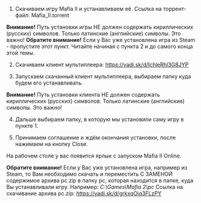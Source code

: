 1) Скачиваем игру Mafia II и устанавливаем её. Ссылка на торрент-файл: Mafia_II.torrent

**Внимание!** Путь установки игры НЕ должен содержать кириллических (русских) символов. Только латинские (английские) символы. Это важно! 
**Обратите внимание!** Если у Вас уже установлена игра из Steam - пропустите этот пункт. Читайте начиная с пункта 2 и до самого конца этой темы. 

2) Скачиваем клиент мультиплеера: https://yadi.sk/d/lchleRhl3G8JYP

3) Запускаем скачанный клиент мультиплеера, выбираем папку куда будем его устанавливать.

**Внимание!** Путь установки клиента НЕ должен содержать кириллических (русских) символов. Только латинские (английские) символы. Это важно!

4) Дальше выбираем папку, в которую мы установили саму игру в пункте 1.

5) Принимаем соглашение и ждём окончания установки, после нажимаем на кнопку Close. 

На рабочем столе у вас появится ярлык с запуском Mafia II Online. 

**Обратите внимание!** Если у Вас уже установлена игра, например из Steam, то Вам необходимо скачать и переместить С ЗАМЕНОЙ содержимое архива pc.zip в папку pc, которая находится в папке, куда Вы устанавливали игру. Например: *C:\Games\Mafia 2\pc*
Ссылка на скачивание архива pc.zip: https://yadi.sk/d/grkxqOiq3FLzPY 
